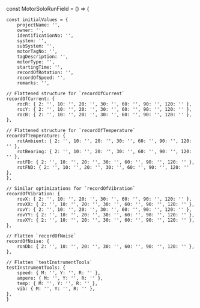 const MotorSoloRunField = () => {

	const initialValues = {
		projectName: '',
		owner: '',
		identificationNo: '',
		system: '',
		subSystem: '',
		motorTagNo: '',
		tagDescription: '',
		motorType: '',
		startingTime: '',
		recordOfRotation: '',
		recordOfSpeed: '',
		remarks: '',
    
    // Flattened structure for `recordOfCurrent`
    recordOfCurrent: {
        rocR: { 2: '', 10: '', 20: '', 30: '', 60: '', 90: '', 120: '' },
        rocY: { 2: '', 10: '', 20: '', 30: '', 60: '', 90: '', 120: '' },
        rocB: { 2: '', 10: '', 20: '', 30: '', 60: '', 90: '', 120: '' },
    },
    
    // Flattened structure for `recordOfTemperature`
    recordOfTemperature: {
        rotAmbient: { 2: '', 10: '', 20: '', 30: '', 60: '', 90: '', 120: '' },
        rotBearing: { 2: '', 10: '', 20: '', 30: '', 60: '', 90: '', 120: '' },
        rotFD: { 2: '', 10: '', 20: '', 30: '', 60: '', 90: '', 120: '' },
        rotFND: { 2: '', 10: '', 20: '', 30: '', 60: '', 90: '', 120: '' },
    },

    // Similar optimizations for `recordOfVibration`
    recordOfVibration: {
        rovX: { 2: '', 10: '', 20: '', 30: '', 60: '', 90: '', 120: '' },
        rovXX: { 2: '', 10: '', 20: '', 30: '', 60: '', 90: '', 120: '' },
        rovY: { 2: '', 10: '', 20: '', 30: '', 60: '', 90: '', 120: '' },
        rovYY: { 2: '', 10: '', 20: '', 30: '', 60: '', 90: '', 120: '' },
        rovXY: { 2: '', 10: '', 20: '', 30: '', 60: '', 90: '', 120: '' },
    },

    // Flatten `recordOfNoise`
    recordOfNoise: {
        ronDb: { 2: '', 10: '', 20: '', 30: '', 60: '', 90: '', 120: '' },
    },

    // Flatten `testInstrumentTools`
    testInstrumentTools: {
        speed: { M: '', Y: '', R: '' },
        ampere: { M: '', Y: '', R: '' },
        temp: { M: '', Y: '', R: '' },
        vib: { M: '', Y: '', R: '' },
    },
	}